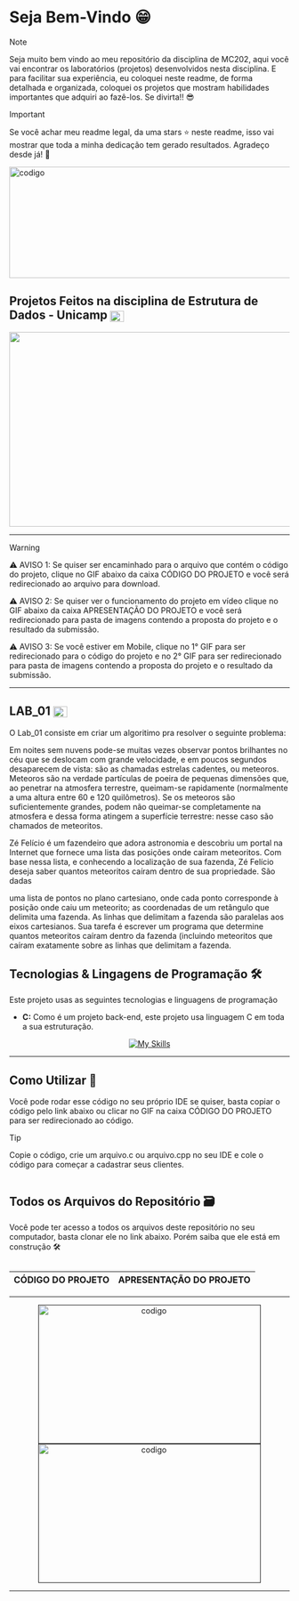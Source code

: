 # Seja Bem-Vindo 😁

> [!NOTE]
> Seja muito bem vindo ao meu repositório da disciplina de MC202, aqui você vai encontrar os laboratórios (projetos) desenvolvidos nesta disciplina. E para facilitar sua experiência, eu coloquei neste readme, 
>  de forma detalhada e organizada, coloquei os projetos que mostram habilidades importantes que adquiri ao fazê-los. Se divirta!! 😎

>[!IMPORTANT]
> Se você achar meu readme legal, da uma stars ⭐ neste readme, isso vai mostrar que toda a minha dedicação tem gerado resultados. Agradeço desde já! 🤝

<img src="https://github.com/user-attachments/assets/16a79a0e-238e-403f-b7e0-84c770e0d202" alt = "codigo" width="1200" height="200">


## Projetos Feitos na disciplina de Estrutura de Dados - Unicamp <img align="center" alt="C" height="20" width="25" src="https://cdn.jsdelivr.net/gh/devicons/devicon/icons/c/c-original.svg">

<div align='center'>


<img src="https://github.com/user-attachments/assets/2de1f2b6-2e2f-499f-9641-03f7dac20f8f" alt = "codigo" width="1200" height="350">

</div>

___

> [!WARNING]
>⚠️ AVISO 1: Se quiser ser encaminhado para o arquivo que contém o código do projeto, clique no GIF abaixo da caixa CÓDIGO DO PROJETO e você será redirecionado ao arquivo para download.&nbsp;
> 
>⚠️ AVISO 2: Se quiser ver o funcionamento do projeto em vídeo clique no GIF abaixo da caixa APRESENTAÇÃO DO PROJETO e você será redirecionado para pasta de imagens contendo a proposta do projeto e o resultado da submissão.
>
> ⚠️ AVISO 3: Se você estiver em Mobile, clique no 1° GIF para ser redirecionado para o código do projeto e no 2° GIF para ser redirecionado para pasta de imagens contendo a proposta do projeto e o resultado da submissão.
___


 ## LAB_01  <img align="center" alt="C" height="20" width="25" src="https://cdn.jsdelivr.net/gh/devicons/devicon/icons/c/c-original.svg">
 O Lab_01 consiste em criar um algoritimo pra resolver o seguinte problema:

Em noites sem nuvens pode-se muitas vezes observar pontos brilhantes no céu que se deslocam com grande velocidade, e em poucos segundos desaparecem de vista: são as chamadas estrelas cadentes, ou meteoros. Meteoros são na verdade partículas de poeira de pequenas dimensões que, ao penetrar na atmosfera terrestre, queimam-se rapidamente (normalmente a uma altura entre 60 e 120 quilômetros). Se os meteoros são suficientemente grandes, podem não queimar-se completamente na atmosfera e dessa forma atingem a superfície terrestre: nesse caso são chamados de meteoritos.

Zé Felício é um fazendeiro que adora astronomia e descobriu um portal na Internet que fornece uma lista das posições onde caíram meteoritos. Com base nessa lista, e conhecendo a localização de sua fazenda, Zé Felício deseja saber quantos meteoritos caíram dentro de sua propriedade. São dadas

uma lista de pontos no plano cartesiano, onde cada ponto corresponde à posição onde caiu um meteorito;
as coordenadas de um retângulo que delimita uma fazenda.
As linhas que delimitam a fazenda são paralelas aos eixos cartesianos. Sua tarefa é escrever um programa que determine quantos meteoritos caíram dentro da fazenda (incluindo meteoritos que caíram exatamente sobre as linhas que delimitam a fazenda.



## Tecnologias & Lingagens de Programação 🛠️ 

Este projeto usas as seguintes tecnologias e linguagens de programação
* <strong>C:</strong> Como é um projeto back-end, este projeto usa linguagem C em toda a sua estruturação. 

<div align="center">
 
[![My Skills](https://skillicons.dev/icons?i=c)](https://skillicons.dev)

</div>

---

## Como Utilizar 🚀
Você pode rodar esse código no seu próprio IDE se quiser, basta copiar o código pelo link abaixo ou clicar no GIF na caixa CÓDIGO DO PROJETO para ser redirecionado ao código. 
>[!TIP]
>Copie o código, crie um arquivo.c ou arquivo.cpp no seu IDE e cole o código para começar a cadastrar seus clientes.


```bash

```
## Todos os Arquivos do Repositório 🗃️
Você pode ter acesso a todos os arquivos deste repositório no seu computador, basta clonar ele no link abaixo. Porém saiba que ele está em construção 🛠️

```bash

```

</div>



<div align='center'>

|  CÓDIGO DO PROJETO |APRESENTAÇÃO DO PROJETO |
|---------------------------------------------|--------------------------------------------------|

---

<a href=""><img src="" alt = "codigo" width="400" height="250" max-width = 100%></a>  <a href=""><img src="" alt = "codigo" width="400" height="250" max-width=100%></a>

---


</div>
